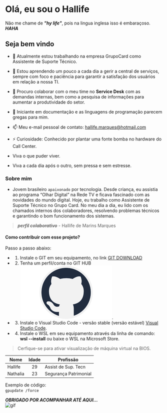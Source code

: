 # Olá, eu sou o Hallife #

Não me chame de __*"hy life"*__, pois na lingua inglesa isso é embaraçoso. __*HAHA*__

## Seja bem vindo ##

- 🔭 Atualmente estou trabalhando na empresa GrupoCard como Assistente de Suporte Técnico.  

- 🌱 Estou aprendendo um pouco a cada dia a gerir a central de serviços, sempre com foco e paciência para garantir a satisfação dos usuários em relação a nossa TI.  
  
- 👯 Procuro colaborar com o meu time no **Service Desk** com as demandas internas, bem como a pesquisa de informações para aumentar a produtividade do setor.  
  
- 🤔 Iniciante em documentação e as linguagens de programação parecem gregas para mim.  
  
- 📫 Meu e-mail pessoal de contato: hallife.marques@hotmail.com  

- ⚡ Curiosidade: Conhecido por plantar uma fonte bomba no hardware do Call Center.
- Viva o que puder viver.  
  
- Viva a cada dia após o outro, sem pressa e sem estresse.  
  
  
### Sobre mim ###

+ Jovem brasileiro `apaixonado`  por tecnologia. Desde criança, eu assistia ao programa “Olhar Digital” na Rede TV e ficava fascinado com as novidades do mundo digital. Hoje, eu trabalho como Assistente de Suporte Técnico no Grupo Card. No meu dia a dia, eu lido com os chamados internos dos colaboradores, resolvendo problemas técnicos e garantindo o bom funcionamento dos sistemas.  

>__*perfil colaborativo*__ - Hallife de Marins Marques

#### Como contribuir com esse projeto? ####  
Passo a passo abaixo:  

+ 1. Instale o GIT em seu equipamento, no link [GIT DOWNLOAD](https://www.git-scm.com/download/win "pagina oficial do git")  
+ 2. Tenha um perfil/conta no GIT HUB  
![github](https://github.com/hmarques012/hmarques012/blob/main/git%20hub%20icone.png).  

+ 3. Instale o Visual Studio Code - versão stable (versão estável) [Visual Studio Code](https://code.visualstudio.com "Visual Studio Download").  
   
+ 4. Instale o WSL em seu equipamento através da linha de comando: **wsl --install** ou baixe o WSL na Microsoft Store.
> Cerfique-se para ativar visualização de máquina virtual na BIOS.  

| Nome | Idade | Profissão |
| ----- |:-------:| ----------- |
| Hallife | 29 | Assist de Sup. Tecn |
| Nathalia | 23 | Segurança Patrimonial |

Exemplo de código:  
```gpupdate /force```  

__*OBRIGADO POR ACOMPANHAR ATÉ AQUI...*__  
![gif](https://github.com/hmarques012/hmarques012/blob/main/thank-you-simon-cowell.gif)  
